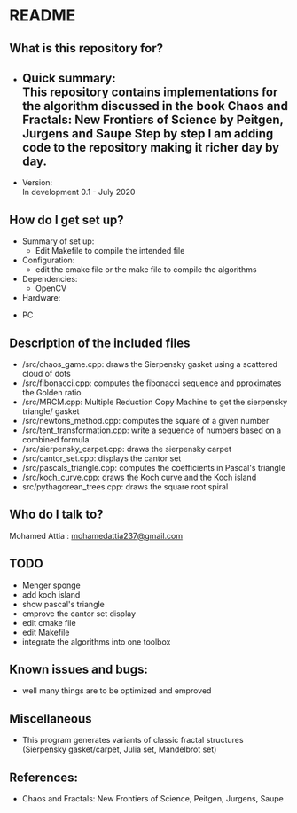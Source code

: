 # README #

## What is this repository for?
* Quick summary:  
This repository contains implementations for the algorithm discussed in the book Chaos and Fractals: New Frontiers of Science by Peitgen, Jurgens and Saupe
Step by step I am adding code to the repository making it richer day by day.
   - 
* Version:  
In development 0.1 - July 2020

## How do I get set up?
* Summary of set up:  
   + Edit Makefile to compile the intended file
* Configuration:  
   + edit the cmake file or the make file to compile the algorithms
* Dependencies:  
   + OpenCV
* Hardware:  
 + PC

## Description of the included files 
* /src/chaos_game.cpp: draws the Sierpensky gasket using a scattered cloud of dots
* /src/fibonacci.cpp: computes the fibonacci sequence and pproximates the Golden ratio
* /src/MRCM.cpp: Multiple Reduction Copy Machine to get the sierpensky triangle/ gasket
* /src/newtons_method.cpp: computes the square of a given number
* /src/tent_transformation.cpp: write a sequence of numbers based on a combined formula
* /src/sierpensky_carpet.cpp: draws the  sierpensky carpet
* /src/cantor_set.cpp: displays the cantor set
* /src/pascals_triangle.cpp: computes the coefficients in Pascal's triangle
* /src/koch_curve.cpp:	draws the Koch curve and the Koch island
* src/pythagorean_trees.cpp: draws the square root spiral
## Who do I talk to? 
Mohamed Attia : mohamedattia237@gmail.com


## TODO
* Menger sponge
* add koch island
* show pascal's triangle
* emprove the cantor set display
* edit cmake file 
* edit Makefile
* integrate the algorithms into one toolbox

## Known issues and bugs:
* well many things are to be optimized and emproved
 
## Miscellaneous 
* This program generates variants of classic fractal structures (Sierpensky gasket/carpet, Julia set, Mandelbrot set)

## References:
* Chaos and Fractals: New Frontiers of Science, Peitgen, Jurgens, Saupe


